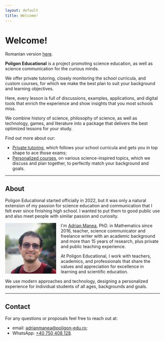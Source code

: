 ```yaml
---
layout: default
title: Welcome!
---
```


<!-- Google tag (gtag.js) -->
<script async src="https://www.googletagmanager.com/gtag/js?id=G-2SJLNGNK0T"></script>
<script>
  window.dataLayer = window.dataLayer || [];
  function gtag(){dataLayer.push(arguments);}
  gtag('js', new Date());

  gtag('config', 'G-2SJLNGNK0T');
</script>

# Welcome!

Romanian version [here](index.html).

**Poligon Educational** is a project promoting science education, as well as
science communication for the curious minds.

We offer private tutoring, closely monitoring the school curricula, and custom
courses, for which we make the best plan to suit your background and learning objectives.

Here, every lesson is full of discussions, examples, applications, and digital tools
that enrich the experience and show insights that you most schools miss. 

We combine history of science, philosophy of science, as well as technology, games, 
and literature into a package that delivers the best optimized lessons for your study.

Find out more about our:
* <a class="action" href="tutoring.html">Private tutoring</a>, which follows your school curricula and gets you in top shape to ace those exams;
* <a class="action" href="courses.html">Personalized courses</a>, on various science-inspired topics, which we discuss and plan together, to perfectly match your background and goals.

---

## About
Poligon Educational started officially in 2022, but it was only a natural extension of my passion
for science education and communication that I felt ever since finishing high school. I wanted to
put them to good public use and also meet people with similar passion and curiosity.

<img src="assets/adrian.jpg" alt="Adrian Manea" title="Adrian Manea"
     style="float: left; margin: 0 15px 0 0; max-width:33%; height: auto;" />

<p>
I'm <a href="https://adrianmanea.xyz/english.html">Adrian Manea</a>, PhD. in Mathematics since 2016, teacher, 
science communicator and freelance writer with an academic background and more than 15 years of 
research, plus private and public teaching experience.
</p>

At Poligon Educational, I work with teachers, academics, and professionals that share the values 
and appreciation for excellence in learning and scientific education.

We use modern approaches and technology, designing a personalized experience for individual
students of all ages, backgrounds and goals.

---

## Contact
For any questions or proposals feel free to reach out at:
* email: [adrianmanea@poligon-edu.ro](mailto:adrianmanea@poligon-edu.ro);
* WhatsApp: [+40 750 408 128](https://wa.me/40750408128).

